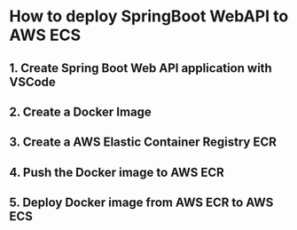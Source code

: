 # How to deploy SpringBoot WebAPI to AWS ECS

## 1. Create Spring Boot Web API application with VSCode



## 2. Create a Docker Image 



## 3. Create a AWS Elastic Container Registry ECR




## 4. Push the Docker image to AWS ECR




## 5. Deploy Docker image from AWS ECR to AWS ECS


